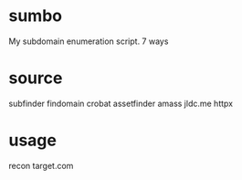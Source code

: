 # sumbo
My subdomain enumeration script. 7 ways

# source

subfinder
findomain
crobat
assetfinder
amass
jldc.me
httpx

# usage
recon target.com
